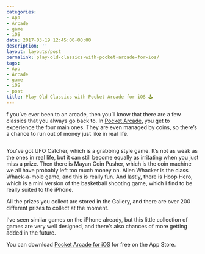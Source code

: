 ```yaml
---
categories:
- App
- Arcade
- game
- iOS
date: 2017-03-19 12:45:00+00:00
description: ''
layout: layouts/post
permalink: play-old-classics-with-pocket-arcade-for-ios/
tags:
- App
- Arcade
- game
- iOS
- post
title: Play Old Classics with Pocket Arcade for iOS 🕹
---
```


<div class="kg-card-markdown">
<p>f you&rsquo;ve ever been to an arcade, then you&rsquo;ll know that there are a few classics that you always go back to. In <a href="https://itunes.apple.com/gb/app/pocket-arcade-coins-claw-basketball-more/id1111754142?mt=8">Pocket Arcade</a>, you get to experience the four main ones. They are even managed by coins, so there&rsquo;s a chance to run out of money just like in real life.</p>
<p><img class="alignnone size-full wp-image-446" src="https://chrishannah.me/wp-content/uploads/2017/03/Image-2.png" alt="" /></p>
<p>You&rsquo;ve got UFO Catcher, which is a grabbing style game. It&rsquo;s not as weak as the ones in real life, but it can still become equally as irritating when you just miss a prize. Then there is Mayan Coin Pusher, which is the coin machine we all have probably left too much money on. Alien Whacker is the class Whack-a-mole game, and this is really fun. And lastly, there is Hoop Hero, which is a mini version of the basketball shooting game, which I find to be really suited to the iPhone.</p>
<p>All the prizes you collect are stored in the Gallery, and there are over 200 different prizes to collect at the moment.</p>
<p>I&rsquo;ve seen similar games on the iPhone already, but this little collection of games are very well designed, and there&rsquo;s also chances of more getting added in the future.</p>
<p>You can download <a href="https://itunes.apple.com/gb/app/pocket-arcade-coins-claw-basketball-more/id1111754142?mt=8">Pocket Arcade for iOS</a> for free on the App Store.</p>
</div>